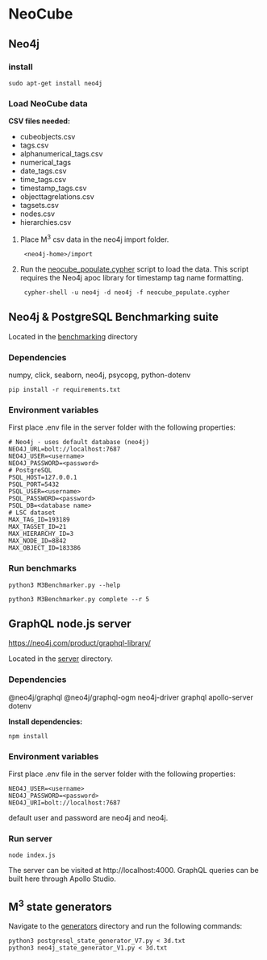 # NeoCube

## Neo4j
### install
    sudo apt-get install neo4j


### Load NeoCube data
**CSV files needed:**
* cubeobjects.csv
* tags.csv
* alphanumerical_tags.csv
* numerical_tags
* date_tags.csv
* time_tags.csv
* timestamp_tags.csv
* objecttagrelations.csv
* tagsets.csv
* nodes.csv
* hierarchies.csv

1. Place M<sup>3</sup> csv data in the neo4j import folder. 

        <neo4j-home>/import
2. Run the [neocube_populate.cypher](scripts/neocube_populate.cypher) script to load the data. This script requires the Neo4j apoc library for timestamp tag name formatting.
   
        cypher-shell -u neo4j -d neo4j -f neocube_populate.cypher

## Neo4j & PostgreSQL Benchmarking suite
Located in the [benchmarking](benchmarking/) directory
### Dependencies
numpy, click, seaborn, neo4j, psycopg, python-dotenv

    pip install -r requirements.txt

### Environment variables
First place .env file in the server folder with the following properties:

    # Neo4j - uses default database (neo4j)
    NEO4J_URL=bolt://localhost:7687
    NEO4J_USER=<username>
    NEO4J_PASSWORD=<password>
    # PostgreSQL
    PSQL_HOST=127.0.0.1
    PSQL_PORT=5432
    PSQL_USER=<username>
    PSQL_PASSWORD=<password>
    PSQL_DB=<database name>
    # LSC dataset 
    MAX_TAG_ID=193189
    MAX_TAGSET_ID=21
    MAX_HIERARCHY_ID=3
    MAX_NODE_ID=8842
    MAX_OBJECT_ID=183386


### Run benchmarks

    python3 M3Benchmarker.py --help

    python3 M3Benchmarker.py complete --r 5

## GraphQL node.js server
https://neo4j.com/product/graphql-library/

Located in the [server](server/) directory.
### Dependencies
@neo4j/graphql @neo4j/graphql-ogm neo4j-driver graphql apollo-server dotenv 

**Install dependencies:**

    npm install

### Environment variables
First place .env file in the server folder with the following properties:

    NEO4J_USER=<username> 
    NEO4J_PASSWORD=<password>
    NEO4J_URI=bolt://localhost:7687
default user and password are neo4j and neo4j.

### Run server
    node index.js

The server can be visited at http://localhost:4000. GraphQL queries can be built here through Apollo Studio. 

## M<sup>3</sup> state generators
Navigate to the [generators](generators/) directory and run the following commands:

    python3 postgresql_state_generator_V7.py < 3d.txt
    python3 neo4j_state_generator_V1.py < 3d.txt